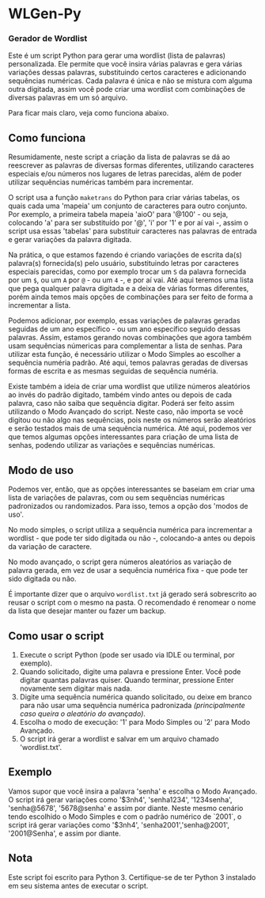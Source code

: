 # WLGen-Py
### Gerador de Wordlist

Este é um script Python para gerar uma wordlist (lista de palavras) personalizada. Ele permite que você insira várias palavras e gera várias variações dessas palavras, substituindo certos caracteres e adicionando sequências numéricas. Cada palavra é única e não se mistura com alguma outra digitada, assim você pode criar uma wordlist com combinações de diversas palavras em um só arquivo.

Para ficar mais claro, veja como funciona abaixo.

## Como funciona

Resumidamente, neste script a criação da lista de palavras se dá ao reescrever as palavras de diversas formas diferentes, utilizando caracteres especiais e/ou números nos lugares de letras parecidas, além de poder utilizar sequências numéricas também para incrementar.

O script usa a função `maketrans` do Python para criar várias tabelas, os quais cada uma 'mapeia' um conjunto de caracteres para outro conjunto. Por exemplo, a primeira tabela mapeia 'aioO' para '@100' - ou seja, colocando 'a' para ser substituído por '@', 'i' por '1' e por aí vai -, assim o script usa essas 'tabelas' para substituir caracteres nas palavras de entrada e gerar variações da palavra digitada.

Na prática, o que estamos fazendo é criando variações de escrita da(s) palavra(s) fornecida(s) pelo usuário, substituindo letras por caracteres especiais parecidas, como por exemplo trocar um `S` da palavra fornecida por um `$`, ou um `A` por `@` - ou um `4` -, e por aí vai. Até aqui teremos uma lista que pega qualquer palavra digitada e a deixa de várias formas diferentes, porém ainda temos mais opções de combinações para ser feito de forma a incrementar a lista.

Podemos adicionar, por exemplo, essas variações de palavras geradas seguidas de um ano específico - ou um ano específico seguido dessas palavras. Assim, estamos gerando novas combinações que agora também usam sequências númericas para complementar a lista de senhas. Para utilizar esta função, é necessário utilizar o Modo Simples ao escolher a sequência numéria padrão. Até aqui, temos palavras geradas de diversas formas de escrita e as mesmas seguidas de sequência numéria. 

Existe também a ideia de criar uma wordlist que utilize números aleatórios ao invés do padrão digitado, também vindo antes ou depois de cada palavra, caso não saiba que sequência digitar. Poderá ser feito assim utilizando o Modo Avançado do script. Neste caso, não importa se você digitou ou não algo nas sequências, pois neste os números serão aleatórios e serão testados mais de uma sequência numérica. 
Até aqui, podemos ver que temos algumas opções interessantes para criação de uma lista de senhas, podendo utilizar as variações e sequências numéricas.

## Modo de uso

Podemos ver, então, que as opções interessantes se baseiam em criar uma lista de variações de palavras, com ou sem sequências numéricas padronizados ou randomizados. Para isso, temos a opção dos 'modos de uso'.

No modo simples, o script utiliza a sequência numérica para incrementar a wordlist - que pode ter sido digitada ou não -, colocando-a antes ou depois da variação de caractere.

No modo avançado, o script gera números aleatórios as variação de palavra gerada, em vez de usar a sequência numérica fixa - que pode ter sido digitada ou não.

É importante dizer que o arquivo `wordlist.txt` já gerado será sobrescrito ao reusar o script com o mesmo na pasta. O recomendado é renomear o nome da lista que desejar manter ou fazer um backup.

## Como usar o script

1. Execute o script Python (pode ser usado via IDLE ou terminal, por exemplo).
2. Quando solicitado, digite uma palavra e pressione Enter. Você pode digitar quantas palavras quiser. Quando terminar, pressione Enter novamente sem digitar mais nada.
3. Digite uma sequência numérica quando solicitado, ou deixe em branco para não usar uma sequência numérica padronizada *(principalmente caso queira o aleatório do avançado)*.
4. Escolha o modo de execução: '1' para Modo Simples ou '2' para Modo Avançado.
5. O script irá gerar a wordlist e salvar em um arquivo chamado 'wordlist.txt'.

## Exemplo

Vamos supor que você insira a palavra 'senha' e escolha o Modo Avançado. O script irá gerar variações como '$3nh4', 'senha1234', '1234senha', 'senha@5678', '5678@senha' e assim por diante.
Neste mesmo cenário tendo escolhido o Modo Simples e com o padrão numérico de `2001`, o script irá gerar variações como '$3nh4', 'senha2001','senha@2001', '2001@Senha', e assim por diante.

## Nota

Este script foi escrito para Python 3. Certifique-se de ter Python 3 instalado em seu sistema antes de executar o script.
